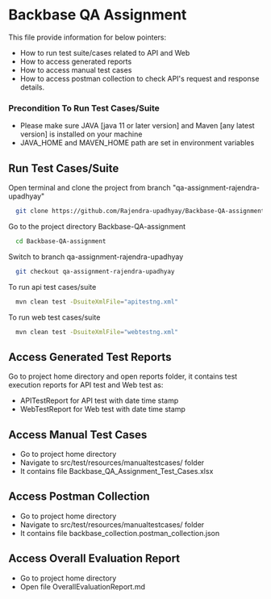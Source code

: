 
# Backbase QA Assignment

This file provide information for below pointers:
- How to run test suite/cases related to API and Web
- How to access generated reports
- How to access manual test cases
- How to access postman collection to check API's request and response details.

### Precondition To Run Test Cases/Suite
 
- Please make sure JAVA [java 11 or later version] and Maven [any latest version] is installed on your machine
- JAVA_HOME and MAVEN_HOME path are set in environment variables

## Run Test Cases/Suite

Open terminal and clone the project from branch "qa-assignment-rajendra-upadhyay"

```bash
  git clone https://github.com/Rajendra-upadhyay/Backbase-QA-assignment.git
```

Go to the project directory Backbase-QA-assignment

```bash
  cd Backbase-QA-assignment
```
Switch to branch qa-assignment-rajendra-upadhyay

```bash
  git checkout qa-assignment-rajendra-upadhyay
```
To run api test cases/suite

```bash
  mvn clean test -DsuiteXmlFile="apitestng.xml"
```
To run web test cases/suite

```bash
  mvn clean test -DsuiteXmlFile="webtestng.xml"
```
## Access Generated Test Reports

Go to project home directory and open reports folder, it contains test execution reports for API test and Web test as:

- APITestReport for API test with date time stamp
- WebTestReport for Web test with date time stamp

## Access Manual Test Cases

- Go to project home directory
- Navigate to src/test/resources/manualtestcases/ folder
- It contains file Backbase_QA_Assignment_Test_Cases.xlsx

## Access Postman Collection

- Go to project home directory
- Navigate to src/test/resources/manualtestcases/ folder
- It contains file backbase_collection.postman_collection.json

## Access Overall Evaluation Report

- Go to project home directory
- Open file OverallEvaluationReport.md